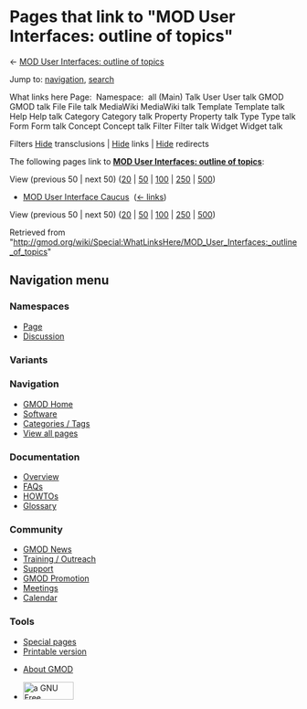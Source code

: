 <div id="mw-page-base" class="noprint">

</div>

<div id="mw-head-base" class="noprint">

</div>

<div id="content" class="mw-body" role="main">

<span id="top"></span>

<div id="mw-js-message" style="display:none;">

</div>



# <span dir="auto">Pages that link to "MOD User Interfaces: outline of topics"</span>

<div id="bodyContent">

<div id="contentSub">

← [MOD User Interfaces: outline of
topics](/wiki/MOD_User_Interfaces:_outline_of_topics "MOD User Interfaces: outline of topics")

</div>

<div id="jump-to-nav" class="mw-jump">

Jump to: [navigation](#mw-navigation), [search](#p-search)

</div>

<div id="mw-content-text">

What links here Page:  Namespace:  all (Main) Talk User User talk GMOD
GMOD talk File File talk MediaWiki MediaWiki talk Template Template talk
Help Help talk Category Category talk Property Property talk Type Type
talk Form Form talk Concept Concept talk Filter Filter talk Widget
Widget talk

Filters
[Hide](/mediawiki/index.php?title=Special:WhatLinksHere/MOD_User_Interfaces:_outline_of_topics&hidetrans=1 "Special:WhatLinksHere/MOD User Interfaces: outline of topics")
transclusions \|
[Hide](/mediawiki/index.php?title=Special:WhatLinksHere/MOD_User_Interfaces:_outline_of_topics&hidelinks=1 "Special:WhatLinksHere/MOD User Interfaces: outline of topics")
links \|
[Hide](/mediawiki/index.php?title=Special:WhatLinksHere/MOD_User_Interfaces:_outline_of_topics&hideredirs=1 "Special:WhatLinksHere/MOD User Interfaces: outline of topics")
redirects

The following pages link to **[MOD User Interfaces: outline of
topics](/wiki/MOD_User_Interfaces:_outline_of_topics "MOD User Interfaces: outline of topics")**:

View (previous 50 \| next 50)
([20](/mediawiki/index.php?title=Special:WhatLinksHere/MOD_User_Interfaces:_outline_of_topics&limit=20 "Special:WhatLinksHere/MOD User Interfaces: outline of topics")
\|
[50](/mediawiki/index.php?title=Special:WhatLinksHere/MOD_User_Interfaces:_outline_of_topics&limit=50 "Special:WhatLinksHere/MOD User Interfaces: outline of topics")
\|
[100](/mediawiki/index.php?title=Special:WhatLinksHere/MOD_User_Interfaces:_outline_of_topics&limit=100 "Special:WhatLinksHere/MOD User Interfaces: outline of topics")
\|
[250](/mediawiki/index.php?title=Special:WhatLinksHere/MOD_User_Interfaces:_outline_of_topics&limit=250 "Special:WhatLinksHere/MOD User Interfaces: outline of topics")
\|
[500](/mediawiki/index.php?title=Special:WhatLinksHere/MOD_User_Interfaces:_outline_of_topics&limit=500 "Special:WhatLinksHere/MOD User Interfaces: outline of topics"))

- [MOD User Interface
  Caucus](/wiki/MOD_User_Interface_Caucus "MOD User Interface Caucus") ‎
  <span class="mw-whatlinkshere-tools">([←
  links](/mediawiki/index.php?title=Special:WhatLinksHere&target=MOD+User+Interface+Caucus "Special:WhatLinksHere"))</span>

View (previous 50 \| next 50)
([20](/mediawiki/index.php?title=Special:WhatLinksHere/MOD_User_Interfaces:_outline_of_topics&limit=20 "Special:WhatLinksHere/MOD User Interfaces: outline of topics")
\|
[50](/mediawiki/index.php?title=Special:WhatLinksHere/MOD_User_Interfaces:_outline_of_topics&limit=50 "Special:WhatLinksHere/MOD User Interfaces: outline of topics")
\|
[100](/mediawiki/index.php?title=Special:WhatLinksHere/MOD_User_Interfaces:_outline_of_topics&limit=100 "Special:WhatLinksHere/MOD User Interfaces: outline of topics")
\|
[250](/mediawiki/index.php?title=Special:WhatLinksHere/MOD_User_Interfaces:_outline_of_topics&limit=250 "Special:WhatLinksHere/MOD User Interfaces: outline of topics")
\|
[500](/mediawiki/index.php?title=Special:WhatLinksHere/MOD_User_Interfaces:_outline_of_topics&limit=500 "Special:WhatLinksHere/MOD User Interfaces: outline of topics"))

</div>

<div class="printfooter">

Retrieved from
"<http://gmod.org/wiki/Special:WhatLinksHere/MOD_User_Interfaces:_outline_of_topics>"

</div>

<div id="catlinks" class="catlinks catlinks-allhidden">

</div>

<div class="visualClear">

</div>

</div>

</div>

<div id="mw-navigation">

## Navigation menu

<div id="mw-head">



<div id="left-navigation">

<div id="p-namespaces" class="vectorTabs" role="navigation"
aria-labelledby="p-namespaces-label">

### Namespaces

- <span id="ca-nstab-main"><a href="/wiki/MOD_User_Interfaces:_outline_of_topics" accesskey="c"
  title="View the content page [c]">Page</a></span>
- <span id="ca-talk"><a
  href="/mediawiki/index.php?title=Talk:MOD_User_Interfaces:_outline_of_topics&amp;action=edit&amp;redlink=1"
  accesskey="t"
  title="Discussion about the content page [t]">Discussion</a></span>

</div>

<div id="p-variants" class="vectorMenu emptyPortlet" role="navigation"
aria-labelledby="p-variants-label">

### 

### Variants[](#)

<div class="menu">

</div>

</div>

</div>

<div id="right-navigation">





</div>



</div>

</div>

</div>

<div id="mw-panel">

<div id="p-logo" role="banner">

<a href="/wiki/Main_Page"
style="background-image: url(http://gmod.org/images/GMOD-cogs.png);"
title="Visit the main page"></a>

</div>

<div id="p-Navigation" class="portal" role="navigation"
aria-labelledby="p-Navigation-label">

### Navigation

<div class="body">

- <span id="n-GMOD-Home">[GMOD Home](/wiki/Main_Page)</span>
- <span id="n-Software">[Software](/wiki/GMOD_Components)</span>
- <span id="n-Categories-.2F-Tags">[Categories /
  Tags](/wiki/Categories)</span>
- <span id="n-View-all-pages">[View all
  pages](/wiki/Special:AllPages)</span>

</div>

</div>

<div id="p-Documentation" class="portal" role="navigation"
aria-labelledby="p-Documentation-label">

### Documentation

<div class="body">

- <span id="n-Overview">[Overview](/wiki/Overview)</span>
- <span id="n-FAQs">[FAQs](/wiki/Category:FAQ)</span>
- <span id="n-HOWTOs">[HOWTOs](/wiki/Category:HOWTO)</span>
- <span id="n-Glossary">[Glossary](/wiki/Glossary)</span>

</div>

</div>

<div id="p-Community" class="portal" role="navigation"
aria-labelledby="p-Community-label">

### Community

<div class="body">

- <span id="n-GMOD-News">[GMOD News](/wiki/GMOD_News)</span>
- <span id="n-Training-.2F-Outreach">[Training /
  Outreach](/wiki/Training_and_Outreach)</span>
- <span id="n-Support">[Support](/wiki/Support)</span>
- <span id="n-GMOD-Promotion">[GMOD
  Promotion](/wiki/GMOD_Promotion)</span>
- <span id="n-Meetings">[Meetings](/wiki/Meetings)</span>
- <span id="n-Calendar">[Calendar](/wiki/Calendar)</span>

</div>

</div>

<div id="p-tb" class="portal" role="navigation"
aria-labelledby="p-tb-label">

### Tools

<div class="body">

- <span id="t-specialpages"><a href="/wiki/Special:SpecialPages" accesskey="q"
  title="A list of all special pages [q]">Special pages</a></span>
- <span id="t-print"><a
  href="/mediawiki/index.php?title=Special:WhatLinksHere/MOD_User_Interfaces:_outline_of_topics&amp;printable=yes"
  rel="alternate" accesskey="p"
  title="Printable version of this page [p]">Printable version</a></span>

</div>

</div>

</div>

</div>

<div id="footer" role="contentinfo">

- <span id="footer-places-about">[About
  GMOD](/wiki/GMOD:About "GMOD:About")</span>

<!-- -->

- <span id="footer-copyrightico">[<img src="http://www.gnu.org/graphics/gfdl-logo-small.png" width="88"
  height="31" alt="a GNU Free Documentation License" />](http://www.gnu.org/licenses/fdl-1.3.html)</span>




</div>
